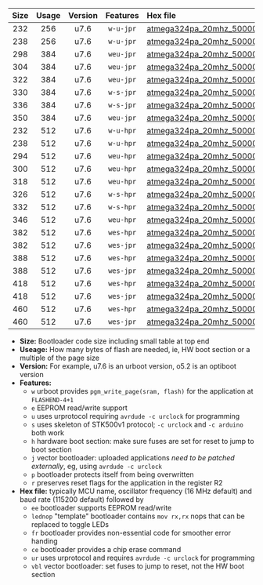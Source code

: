 |Size|Usage|Version|Features|Hex file|
|:-:|:-:|:-:|:-:|:--|
|232|256|u7.6|`w-u-jpr`|[atmega324pa_20mhz_500000bps_ur_vbl.hex](https://raw.githubusercontent.com/stefanrueger/urboot/main/bootloaders/atmega324pa/fcpu_20mhz/500000_bps/atmega324pa_20mhz_500000bps_ur_vbl.hex)|
|238|256|u7.6|`w-u-jpr`|[atmega324pa_20mhz_500000bps_lednop_ur_vbl.hex](https://raw.githubusercontent.com/stefanrueger/urboot/main/bootloaders/atmega324pa/fcpu_20mhz/500000_bps/atmega324pa_20mhz_500000bps_lednop_ur_vbl.hex)|
|298|384|u7.6|`weu-jpr`|[atmega324pa_20mhz_500000bps_ee_ur_vbl.hex](https://raw.githubusercontent.com/stefanrueger/urboot/main/bootloaders/atmega324pa/fcpu_20mhz/500000_bps/atmega324pa_20mhz_500000bps_ee_ur_vbl.hex)|
|304|384|u7.6|`weu-jpr`|[atmega324pa_20mhz_500000bps_ee_lednop_ur_vbl.hex](https://raw.githubusercontent.com/stefanrueger/urboot/main/bootloaders/atmega324pa/fcpu_20mhz/500000_bps/atmega324pa_20mhz_500000bps_ee_lednop_ur_vbl.hex)|
|322|384|u7.6|`weu-jpr`|[atmega324pa_20mhz_500000bps_ee_lednop_fr_ur_vbl.hex](https://raw.githubusercontent.com/stefanrueger/urboot/main/bootloaders/atmega324pa/fcpu_20mhz/500000_bps/atmega324pa_20mhz_500000bps_ee_lednop_fr_ur_vbl.hex)|
|330|384|u7.6|`w-s-jpr`|[atmega324pa_20mhz_500000bps_vbl.hex](https://raw.githubusercontent.com/stefanrueger/urboot/main/bootloaders/atmega324pa/fcpu_20mhz/500000_bps/atmega324pa_20mhz_500000bps_vbl.hex)|
|336|384|u7.6|`w-s-jpr`|[atmega324pa_20mhz_500000bps_lednop_vbl.hex](https://raw.githubusercontent.com/stefanrueger/urboot/main/bootloaders/atmega324pa/fcpu_20mhz/500000_bps/atmega324pa_20mhz_500000bps_lednop_vbl.hex)|
|350|384|u7.6|`weu-jpr`|[atmega324pa_20mhz_500000bps_ee_lednop_fr_ce_ur_vbl.hex](https://raw.githubusercontent.com/stefanrueger/urboot/main/bootloaders/atmega324pa/fcpu_20mhz/500000_bps/atmega324pa_20mhz_500000bps_ee_lednop_fr_ce_ur_vbl.hex)|
|232|512|u7.6|`w-u-hpr`|[atmega324pa_20mhz_500000bps_ur.hex](https://raw.githubusercontent.com/stefanrueger/urboot/main/bootloaders/atmega324pa/fcpu_20mhz/500000_bps/atmega324pa_20mhz_500000bps_ur.hex)|
|238|512|u7.6|`w-u-hpr`|[atmega324pa_20mhz_500000bps_lednop_ur.hex](https://raw.githubusercontent.com/stefanrueger/urboot/main/bootloaders/atmega324pa/fcpu_20mhz/500000_bps/atmega324pa_20mhz_500000bps_lednop_ur.hex)|
|294|512|u7.6|`weu-hpr`|[atmega324pa_20mhz_500000bps_ee_ur.hex](https://raw.githubusercontent.com/stefanrueger/urboot/main/bootloaders/atmega324pa/fcpu_20mhz/500000_bps/atmega324pa_20mhz_500000bps_ee_ur.hex)|
|300|512|u7.6|`weu-hpr`|[atmega324pa_20mhz_500000bps_ee_lednop_ur.hex](https://raw.githubusercontent.com/stefanrueger/urboot/main/bootloaders/atmega324pa/fcpu_20mhz/500000_bps/atmega324pa_20mhz_500000bps_ee_lednop_ur.hex)|
|318|512|u7.6|`weu-hpr`|[atmega324pa_20mhz_500000bps_ee_lednop_fr_ur.hex](https://raw.githubusercontent.com/stefanrueger/urboot/main/bootloaders/atmega324pa/fcpu_20mhz/500000_bps/atmega324pa_20mhz_500000bps_ee_lednop_fr_ur.hex)|
|326|512|u7.6|`w-s-hpr`|[atmega324pa_20mhz_500000bps.hex](https://raw.githubusercontent.com/stefanrueger/urboot/main/bootloaders/atmega324pa/fcpu_20mhz/500000_bps/atmega324pa_20mhz_500000bps.hex)|
|332|512|u7.6|`w-s-hpr`|[atmega324pa_20mhz_500000bps_lednop.hex](https://raw.githubusercontent.com/stefanrueger/urboot/main/bootloaders/atmega324pa/fcpu_20mhz/500000_bps/atmega324pa_20mhz_500000bps_lednop.hex)|
|346|512|u7.6|`weu-hpr`|[atmega324pa_20mhz_500000bps_ee_lednop_fr_ce_ur.hex](https://raw.githubusercontent.com/stefanrueger/urboot/main/bootloaders/atmega324pa/fcpu_20mhz/500000_bps/atmega324pa_20mhz_500000bps_ee_lednop_fr_ce_ur.hex)|
|382|512|u7.6|`wes-hpr`|[atmega324pa_20mhz_500000bps_ee.hex](https://raw.githubusercontent.com/stefanrueger/urboot/main/bootloaders/atmega324pa/fcpu_20mhz/500000_bps/atmega324pa_20mhz_500000bps_ee.hex)|
|382|512|u7.6|`wes-jpr`|[atmega324pa_20mhz_500000bps_ee_vbl.hex](https://raw.githubusercontent.com/stefanrueger/urboot/main/bootloaders/atmega324pa/fcpu_20mhz/500000_bps/atmega324pa_20mhz_500000bps_ee_vbl.hex)|
|388|512|u7.6|`wes-hpr`|[atmega324pa_20mhz_500000bps_ee_lednop.hex](https://raw.githubusercontent.com/stefanrueger/urboot/main/bootloaders/atmega324pa/fcpu_20mhz/500000_bps/atmega324pa_20mhz_500000bps_ee_lednop.hex)|
|388|512|u7.6|`wes-jpr`|[atmega324pa_20mhz_500000bps_ee_lednop_vbl.hex](https://raw.githubusercontent.com/stefanrueger/urboot/main/bootloaders/atmega324pa/fcpu_20mhz/500000_bps/atmega324pa_20mhz_500000bps_ee_lednop_vbl.hex)|
|418|512|u7.6|`wes-hpr`|[atmega324pa_20mhz_500000bps_ee_lednop_fr.hex](https://raw.githubusercontent.com/stefanrueger/urboot/main/bootloaders/atmega324pa/fcpu_20mhz/500000_bps/atmega324pa_20mhz_500000bps_ee_lednop_fr.hex)|
|418|512|u7.6|`wes-jpr`|[atmega324pa_20mhz_500000bps_ee_lednop_fr_vbl.hex](https://raw.githubusercontent.com/stefanrueger/urboot/main/bootloaders/atmega324pa/fcpu_20mhz/500000_bps/atmega324pa_20mhz_500000bps_ee_lednop_fr_vbl.hex)|
|460|512|u7.6|`wes-hpr`|[atmega324pa_20mhz_500000bps_ee_lednop_fr_ce.hex](https://raw.githubusercontent.com/stefanrueger/urboot/main/bootloaders/atmega324pa/fcpu_20mhz/500000_bps/atmega324pa_20mhz_500000bps_ee_lednop_fr_ce.hex)|
|460|512|u7.6|`wes-jpr`|[atmega324pa_20mhz_500000bps_ee_lednop_fr_ce_vbl.hex](https://raw.githubusercontent.com/stefanrueger/urboot/main/bootloaders/atmega324pa/fcpu_20mhz/500000_bps/atmega324pa_20mhz_500000bps_ee_lednop_fr_ce_vbl.hex)|

- **Size:** Bootloader code size including small table at top end
- **Useage:** How many bytes of flash are needed, ie, HW boot section or a multiple of the page size
- **Version:** For example, u7.6 is an urboot version, o5.2 is an optiboot version
- **Features:**
  + `w` urboot provides `pgm_write_page(sram, flash)` for the application at `FLASHEND-4+1`
  + `e` EEPROM read/write support
  + `u` uses urprotocol requiring `avrdude -c urclock` for programming
  + `s` uses skeleton of STK500v1 protocol; `-c urclock` and `-c arduino` both work
  + `h` hardware boot section: make sure fuses are set for reset to jump to boot section
  + `j` vector bootloader: uploaded applications *need to be patched externally*, eg, using `avrdude -c urclock`
  + `p` bootloader protects itself from being overwritten
  + `r` preserves reset flags for the application in the register R2
- **Hex file:** typically MCU name, oscillator frequency (16 MHz default) and baud rate (115200 default) followed by
  + `ee` bootloader supports EEPROM read/write
  + `lednop` "template" bootloader contains `mov rx,rx` nops that can be replaced to toggle LEDs
  + `fr` bootloader provides non-essential code for smoother error handing
  + `ce` bootloader provides a chip erase command
  + `ur` uses urprotocol and requires `avrdude -c urclock` for programming
  + `vbl` vector bootloader: set fuses to jump to reset, not the HW boot section

